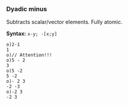 ### Dyadic minus

Subtracts scalar/vector elements. Fully atomic.

**Syntax:** ```x-y; -[x;y]```

```
o)2-1
1
o)// Attention!!!
o)5 - 2
3
o)5 -2
5 -2
o)- 2 3
-2 -3
o)-2 3
-2 3
```

